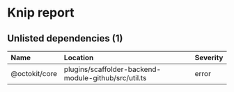 # Knip report

## Unlisted dependencies (1)

| Name          | Location    | Severity |
| :------------ | :---------- | :------- |
| @octokit/core | plugins/scaffolder-backend-module-github/src/util.ts | error    |

